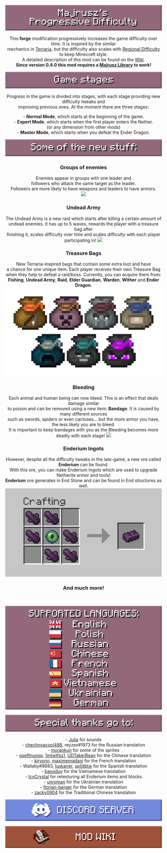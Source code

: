 <center>

![](https://github.com/Majrusz/MinecraftCommon/blob/main/ProgressiveDifficulty/logo.png?raw=true)

This <b>forge</b> modification progressively increases the game difficulty over time. It is inspired by the similar \
mechanics in [Terraria](https://www.terraria.org), but the difficulty also scales with [Regional Difficulty](https://minecraft.fandom.com/wiki/Difficulty) to keep Minecraft style. \
A detailed description of this mod can be found on the [Wiki](https://majruszs-progressive-difficulty.fandom.com/wiki/Majrusz%27s_Progressive_Difficulty_Wiki). \
<b>Since version 0.4.0 this mod requires a [Majrusz Library](https://modrinth.com/mod/majrusz-library) to work!</b>

![](https://github.com/Majrusz/MinecraftCommon/blob/main/ProgressiveDifficulty/game_stages.png?raw=true)

Progress in the game is divided into stages, with each stage providing new difficulty tweaks and \
improving previous ones. At the moment there are three stages:

\- <b>Normal Mode</b>, which starts at the beginning of the game. \
\- <b>Expert Mode</b>, which starts when the first player enters the Nether. \
(or any dimension from other mods) \
\- <b>Master Mode</b>, which starts when you defeat the Ender Dragon.

![](https://github.com/Majrusz/MinecraftCommon/blob/main/ProgressiveDifficulty/stuff.png?raw=true)

### Groups of enemies
Enemies appear in groups with one leader and \
followers who attack the same target as the leader. \
Followers are more likely to have weapons and leaders to have armors. \
![](https://github.com/Majrusz/MinecraftCommon/blob/main/ProgressiveDifficulty/group.gif?raw=true)

### Undead Army
The Undead Army is a new raid which starts after killing a certain amount of \
undead enemies. It has up to 5 waves, rewards the player with a treasure bag after \
finishing it, scales difficulty over time and scales difficulty with each player participating in!
![](https://github.com/Majrusz/MinecraftCommon/blob/main/ProgressiveDifficulty/undead_army.gif?raw=true)

### Treasure Bags
New Terraria-inspired bags that contain some extra loot and have \
a chance for one unique item. Each player receives their own Treasure Bag \
when they help to defeat a raid/boss. Currently, you can acquire them from: \
<b>Fishing</b>, <b>Undead Army</b>, <b>Raid</b>, <b>Elder Guardian</b>, <b>Warden</b>, <b>Wither</b> and <b>Ender Dragon</b>.
![](https://github.com/Majrusz/MinecraftCommon/blob/main/ProgressiveDifficulty/treasure_bags.png?raw=true)

### Bleeding
Each animal and human being can now bleed. This is an effect that deals damage similar \
to poison and can be removed using a new item: <b>Bandage</b>. It is caused by many different sources \
such as swords, spiders or even cactuses... but the more armor you have, the less likely you are to bleed. \
It is important to keep bandages with you as the Bleeding becomes more deadly with each stage!
![](https://github.com/Majrusz/MinecraftCommon/blob/main/ProgressiveDifficulty/bleeding.gif?raw=true)

### Enderium Ingots
However, despite all the difficulty tweaks in the late-game, a new ore called <b>Enderium</b> can be found. \
With this ore, you can make Enderium Ingots which are used to upgrade Netherite armor and tools! \
<b>Enderium</b> ore generates in End Stone and can be found in End structures as well.
![](https://github.com/Majrusz/MinecraftCommon/blob/main/ProgressiveDifficulty/enderium_ingot.png?raw=true)

### And much more!

<br>

![](https://github.com/Majrusz/MinecraftCommon/blob/main/ProgressiveDifficulty/languages.png?raw=true)

![](https://github.com/Majrusz/MinecraftCommon/blob/main/ProgressiveDifficulty/thanks.png?raw=true)

\- [Julia](https://www.instagram.com/musiqeorn/) for sounds \
\- [chechnyacool488](https://www.curseforge.com/members/chechnyacool488), reyzex#1973 for the Russian translation \
\- [muraokun](https://www.curseforge.com/members/muraokun/projects) for some of the sprites \
\- [qsefthuopq](https://github.com/qsefthuopq), [1mtwtfss1](https://github.com/1mtwtfss1), [UDTakerBean](https://github.com/UDTakerBean) for the Chinese translation \
\- [kiryonn](https://www.curseforge.com/members/kiryonn), [maximemadani](https://github.com/maximemadani) for the French translation \
\- Wallaby#8683, [luskaner](https://github.com/luskaner), [spliitbtw](https://github.com/spliitbtw) for the Spanish translation \
\- [baooduy](https://github.com/baooduy) for the Vietnamese translation \
\- [IcyCrystal](https://www.planetminecraft.com/member/lcycrystal/) for retexturing all Enderium items and blocks \
\- [unroman](https://github.com/unroman) for the Ukrainian translation \
\- [florian-berger](https://github.com/florian-berger) for the German translation \
\- [zacky0904](https://github.com/zacky0904) for the Traditional Chinese translation

[![](https://github.com/Majrusz/MinecraftCommon/blob/main/Library/discord.png?raw=true)](https://discord.gg/9UF774WcuW)

[![](https://github.com/Majrusz/MinecraftCommon/blob/main/Library/mod_wiki.png?raw=true)](https://majruszs-progressive-difficulty.fandom.com/wiki/Majrusz%27s_Progressive_Difficulty_Wiki)

</center>